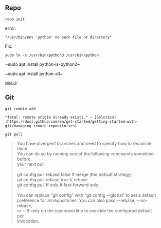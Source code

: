 ## Repo

`repo init`

error:

    "/usr/bin/env 'python' no such file or directory"

Fix:

    sudo ln -s /usr/bin/python3 /usr/bin/python

~sudo apt install python-is-python2~

~sudo apt install python-all~

<sub>[source](https://source.android.com/setup/build/downloading#initializing-a-repo-client)</sub>

## Git

`git remote add`

    "fatal: remote origin already exists." - [Solution](https://docs.github.com/en/get-started/getting-started-with-git/managing-remote-repositories)


`git pull`

> You have divergent branches and need to specify how to reconcile them. \
You can do so by running one of the following commands sometime before \
your next pull: \
 \
  git config pull.rebase false  # merge (the default strategy) \
  git config pull.rebase true   # rebase \
  git config pull.ff only       # fast-forward only \
 \
You can replace "git config" with "git config --global" to set a default \
preference for all repositories. You can also pass --rebase, --no-rebase, \
or --ff-only on the command line to override the configured default per \
invocation.
